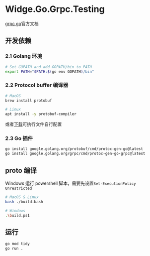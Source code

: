 # Widge.Go.Grpc.Testing

[grpc go](https://grpc.io/docs/languages/go/)官方文档

## 开发依赖

### 2.1 Golang 环境

```bash
# Set GOPATH and add GOPATH/bin to PATH
export PATH="$PATH:$(go env GOPATH)/bin"
```

### 2.2 Protocol buffer 编译器

```bash
# MacOS
brew install protobuf

# Linux
apt install -y protobuf-compiler
```

或者[下载](https://github.com/protocolbuffers/protobuf/releases)可执行文件自行配置

### 2.3 Go 插件

```bash
go install google.golang.org/protobuf/cmd/protoc-gen-go@latest
go install google.golang.org/grpc/cmd/protoc-gen-go-grpc@latest
```

## proto 编译

Windows 运行 powershell 脚本，需要先设置`Set-ExecutionPolicy Unrestricted`

```bash
# MacOS & Linux
bash ./build.bash

# Windows
.\build.ps1
```

## 运行

```bash
go mod tidy
go run .
```
